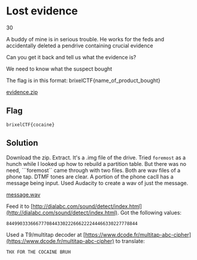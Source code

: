 # Lost evidence
30

A buddy of mine is in serious trouble. He works for the feds and accidentally deleted a pendrive containing crucial evidence

Can you get it back and tell us what the evidence is?

We need to know what the suspect bought


The flag is in this format: brixelCTF{name_of_product_bought}

[evidence.zip](evidence.zip)

## Flag
```
brixelCTF{cocaine}
```

## Solution

Download the zip. Extract. It's a .img file of the drive. Tried ```foremost``` as a hunch while I looked up how to rebuild a partition table. But there was no need, ```foremost`` came through with two files. Both are wav files of a phone tap. DTMF tones are clear. A portion of the phone cacll has a message being input. Used Audacity to create a wav of just the message.

[message.wav](message1.wav)

Feed it to [http://dialabc.com/sound/detect/index.html](http://dialabc.com/sound/detect/index.html). Got the following values:

```
8449903336667770844330222666222244466330227778844
```

Used a T9/multitap decoder at [https://www.dcode.fr/multitap-abc-cipher](https://www.dcode.fr/multitap-abc-cipher) to translate:
```
THX FOR THE COCAINE BRUH
```